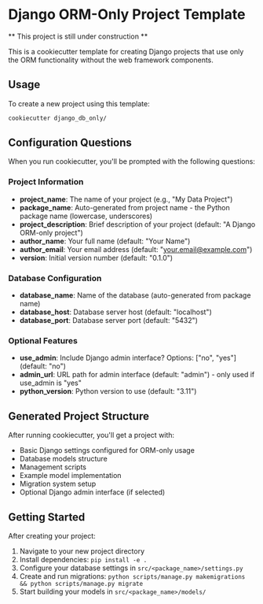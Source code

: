 # Django ORM-Only Project Template

** This project is still under construction **

This is a cookiecutter template for creating Django projects that use only the ORM functionality without the web framework components.

## Usage

To create a new project using this template:

```bash
cookiecutter django_db_only/
```

## Configuration Questions

When you run cookiecutter, you'll be prompted with the following questions:

### Project Information
- **project_name**: The name of your project (e.g., "My Data Project")
- **package_name**: Auto-generated from project name - the Python package name (lowercase, underscores)
- **project_description**: Brief description of your project (default: "A Django ORM-only project")
- **author_name**: Your full name (default: "Your Name")
- **author_email**: Your email address (default: "your.email@example.com")
- **version**: Initial version number (default: "0.1.0")

### Database Configuration
- **database_name**: Name of the database (auto-generated from package name)
- **database_host**: Database server host (default: "localhost")
- **database_port**: Database server port (default: "5432")

### Optional Features
- **use_admin**: Include Django admin interface? Options: ["no", "yes"] (default: "no")
- **admin_url**: URL path for admin interface (default: "admin") - only used if use_admin is "yes"
- **python_version**: Python version to use (default: "3.11")

## Generated Project Structure

After running cookiecutter, you'll get a project with:

- Basic Django settings configured for ORM-only usage
- Database models structure
- Management scripts
- Example model implementation
- Migration system setup
- Optional Django admin interface (if selected)

## Getting Started

After creating your project:

1. Navigate to your new project directory
2. Install dependencies: `pip install -e .`
3. Configure your database settings in `src/<package_name>/settings.py`
4. Create and run migrations: `python scripts/manage.py makemigrations && python scripts/manage.py migrate`
5. Start building your models in `src/<package_name>/models/`
